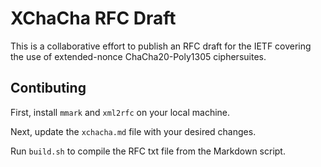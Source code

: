 # XChaCha RFC Draft

This is a collaborative effort to publish an RFC draft for the IETF
covering the use of extended-nonce ChaCha20-Poly1305 ciphersuites.

## Contibuting

First, install `mmark` and `xml2rfc` on your local machine.

Next, update the `xchacha.md` file with your desired changes.

Run `build.sh` to compile the RFC txt file from the Markdown script.
